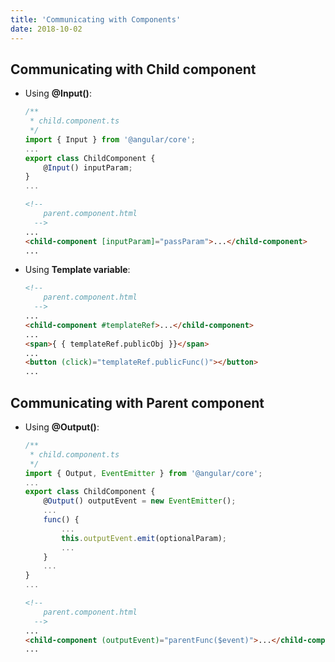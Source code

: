 ```yaml
---
title: 'Communicating with Components'
date: 2018-10-02
---
```


## Communicating with Child component

  - Using **@Input()**:

    ```js
    /**
     * child.component.ts
     */
    import { Input } from '@angular/core';
    ...
    export class ChildComponent {
        @Input() inputParam;
    }
    ...
    ```

    ```html
    <!--
        parent.component.html
      -->
    ...
    <child-component [inputParam]="passParam">...</child-component>
    ...
    ```

  - Using **Template variable**:

    ```html
    <!--
        parent.component.html
      -->
    ...
    <child-component #templateRef>...</child-component>
    ...
    <span>{ { templateRef.publicObj }}</span>
    ...
    <button (click)="templateRef.publicFunc()"></button>
    ...
    ```

## Communicating with Parent component

  - Using **@Output()**:

    ```js
    /**
     * child.component.ts
     */
    import { Output, EventEmitter } from '@angular/core';
    ...
    export class ChildComponent {
        @Output() outputEvent = new EventEmitter();
        ...
        func() {
            ...
            this.outputEvent.emit(optionalParam);
            ...
        }
        ...
    }
    ...
    ```

    ```html
    <!--
        parent.component.html
      -->
    ...
    <child-component (outputEvent)="parentFunc($event)">...</child-component>
    ...
    ```
